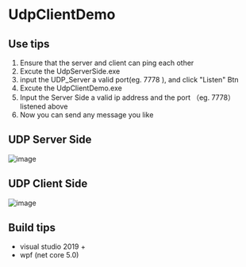 # UdpClientDemo

## Use tips
1. Ensure that the server and client can ping each other
2. Excute the UdpServerSide.exe 
3. input the UDP_Server a valid port(eg. 7778 ), and click "Listen" Btn
4. Excute the UdpClientDemo.exe
5. Input the Server Side a valid ip address and the port （eg. 7778）listened above
6. Now you can send any message you like

## UDP Server Side
![image](https://user-images.githubusercontent.com/14197913/162378837-b3b8255c-0b56-4685-9d34-48cae8dbf75e.png)

## UDP Client Side
![image](https://user-images.githubusercontent.com/14197913/162379027-2c001e00-680c-46b2-825d-a34cdde4751f.png)

## Build tips
- visual studio 2019 +
- wpf (net core 5.0)

